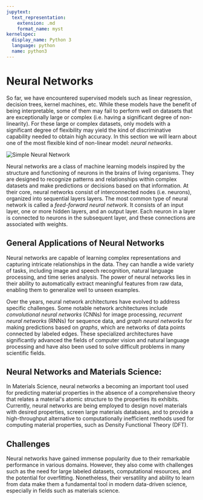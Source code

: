 ```yaml
---
jupytext:
  text_representation:
    extension: .md
    format_name: myst
kernelspec:
  display_name: Python 3
  language: python
  name: python3
---
```


# Neural Networks

So far, we have encountered supervised models such as linear regression, decision trees, kernel machines, etc. While these models have the benefit of being interpretable, some of them may fail to perform well on datasets that are exceptionally large or complex (i.e. having a significant degree of non-linearity). For these large or complex datasets, only models with a significant degree of flexibility may yield the kind of discriminative capability needed to obtain high accuracy. In this section we will learn about one of the most flexible kind of non-linear model: _neural networks_.

![Simple Neural Network](./simple_nn_overview.svg)

Neural networks are a class of machine learning models inspired by the structure and functioning of neurons in the brains of living organisms. They are designed to recognize patterns and relationships within complex datasets and make predictions or decisions based on that information. At their core, neural networks consist of interconnected nodes (i.e. neurons), organized into sequential layers layers. The most common type of neural network is called a _feed-forward neural network_. It consists of an input layer, one or more hidden layers, and an output layer. Each neuron in a layer is connected to neurons in the subsequent layer, and these connections are associated with weights.

## General Applications of Neural Networks

Neural networks are capable of learning complex representations and capturing intricate relationships in the data. They can handle a wide variety of tasks, including image and speech recognition, natural language processing, and time series analysis. The power of neural networks lies in their ability to automatically extract meaningful features from raw data, enabling them to generalize well to unseen examples.

Over the years, neural network architectures have evolved to address specific challenges. Some notable network architectures include _convolutional neural networks_ (CNNs) for image processing, _recurrent neural networks_ (RNNs) for sequence data, and _graph neural networks_ for making predictions based on _graphs_, which are networks of data points connected by labeled edges. These specialized architectures have significantly advanced the fields of computer vision and natural language processing and have also been used to solve difficult problems in  many scientific fields.

## Neural Networks and Materials Science:

In Materials Science, neural networks a becoming an important tool used for predicting material properties in the absence of a comprehensive theory that relates a material's atomic structure to the properties its exhibits. Currently, neural networks are being employed to design novel materials with desired properties, screen large materials databases, and to provide a high-throughput alternative to computationally inefficient methods used for computing material properties, such as Density Functional Theory (DFT).

## Challenges

Neural networks have gained immense popularity due to their remarkable performance in various domains. However, they also come with challenges such as the need for large labeled datasets, computational resources, and the potential for overfitting. Nonetheless, their versatility and ability to learn from data make them a fundamental tool in modern data-driven science, especially in fields such as materials science.
